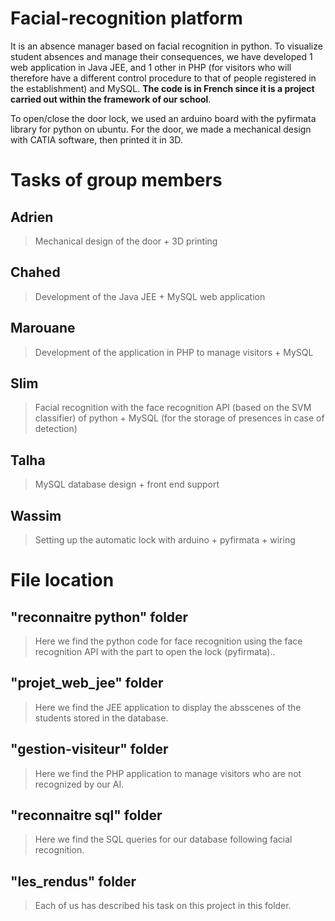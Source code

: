 # Facial-recognition platform 

It is an absence manager based on facial recognition in python.
To visualize student absences and manage their consequences, we have developed 1 web application in Java JEE, and 1 other in PHP (for visitors who will therefore have a different control procedure to that of people registered in the establishment) and MySQL. 
**The code is in French since it is a project carried out within the framework of our school**.

To open/close the door lock, we used an arduino board with the pyfirmata library for python on ubuntu. For the door, we made a mechanical design with CATIA software, then printed it in 3D.

# Tasks of group members
## Adrien
> Mechanical design of the door + 3D printing

## Chahed
> Development of the Java JEE + MySQL web application

## Marouane
> Development of the application in PHP to manage visitors + MySQL

## Slim 
> Facial recognition with the face recognition API (based on the SVM classifier) of python + MySQL (for the storage of presences in case of detection)

## Talha
> MySQL database design + front end support
  
## Wassim
> Setting up the automatic lock with arduino + pyfirmata + wiring

# File location
## "reconnaitre python" folder
> Here we find the python code for face recognition using the face recognition API with the part to open the lock (pyfirmata)..

## "projet_web_jee" folder
> Here we find the JEE application to display the absscenes of the students stored in the database.

## "gestion-visiteur" folder
> Here we find the PHP application to manage visitors who are not recognized by our AI.

## "reconnaitre sql" folder 
> Here we find the SQL queries for our database following facial recognition.
 
## "les_rendus" folder 
> Each of us has described his task on this project in this folder.
